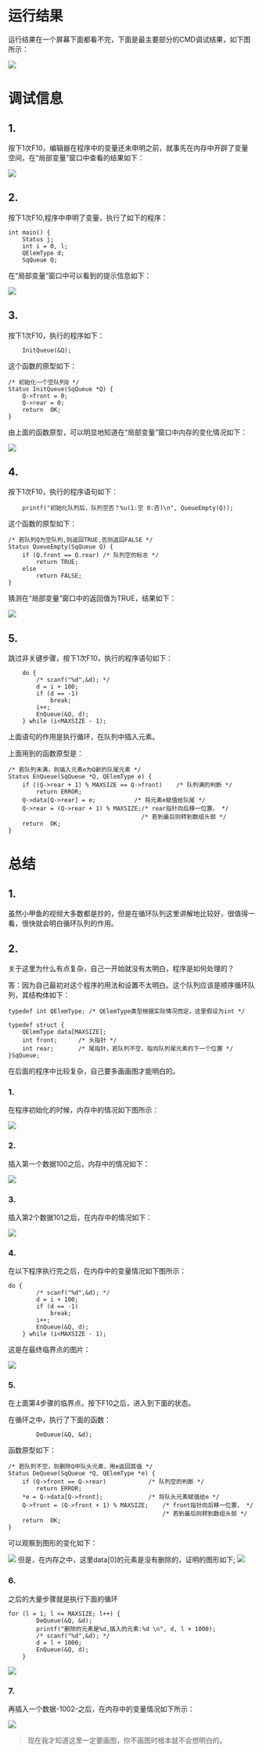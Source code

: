 # 运行结果

运行结果在一个屏幕下面都看不完，下面是最主要部分的CMD调试结果，如下图所示：

![](img/result.png)

# 调试信息

## 1.

按下1次F10，编辑器在程序中的变量还未申明之前，就事先在内存中开辟了变量空间，在“局部变量”窗口中查看的结果如下：

![](img/img1.png)

## 2.

按下1次F10,程序中申明了变量，执行了如下的程序：

```
int main() {
	Status j;
	int i = 0, l;
	QElemType d;
	SqQueue Q;
```

在“局部变量”窗口中可以看到的提示信息如下：

![](img/img2.png)

## 3.

按下1次F10，执行的程序如下：

```
	InitQueue(&Q);
```

这个函数的原型如下：

```
/* 初始化一个空队列Q */
Status InitQueue(SqQueue *Q) {
	Q->front = 0;
	Q->rear = 0;
	return  OK;
}
```

由上面的函数原型，可以明显地知道在“局部变量”窗口中内存的变化情况如下：

![](img/img3.png)

## 4.

按下1次F10，执行的程序语句如下：

```
	printf("初始化队列后，队列空否？%u(1:空 0:否)\n", QueueEmpty(Q));
```

这个函数的原型如下：

```
/* 若队列Q为空队列,则返回TRUE,否则返回FALSE */
Status QueueEmpty(SqQueue Q) {
	if (Q.front == Q.rear) /* 队列空的标志 */
		return TRUE;
	else
		return FALSE;
}
```

猜测在“局部变量”窗口中的返回值为TRUE，结果如下：

![](img/img4.png)

## 5.

跳过非关键步骤，按下1次F10，执行的程序语句如下：

```
	do {
		/* scanf("%d",&d); */
		d = i + 100;
		if (d == -1)
			break;
		i++;
		EnQueue(&Q, d);
	} while (i<MAXSIZE - 1);
```

上面语句的作用是执行循环，在队列中插入元素。

上面用到的函数原型是：

```
/* 若队列未满，则插入元素e为Q新的队尾元素 */
Status EnQueue(SqQueue *Q, QElemType e) {
	if ((Q->rear + 1) % MAXSIZE == Q->front)	/* 队列满的判断 */
		return ERROR;
	Q->data[Q->rear] = e;			/* 将元素e赋值给队尾 */
	Q->rear = (Q->rear + 1) % MAXSIZE;/* rear指针向后移一位置， */
									  /* 若到最后则转到数组头部 */
	return  OK;
}
```







# 总结

## 1.

虽然小甲鱼的视频大多数都是抄的，但是在循环队列这里讲解地比较好，很值得一看，很快就会明白循环队列的作用。

## 2.

关于这里为什么有点复杂，自己一开始就没有太明白，程序是如何处理的？

答：因为自己最初对这个程序的用法和设置不太明白。这个队列应该是顺序循环队列，其结构体如下：

```
typedef int QElemType; /* QElemType类型根据实际情况而定，这里假设为int */

typedef struct {
	QElemType data[MAXSIZE];
	int front;    	/* 头指针 */
	int rear;		/* 尾指针，若队列不空，指向队列尾元素的下一个位置 */
}SqQueue;
```

在后面的程序中比较复杂，自己要多画画图才能明白的。

### 1.

在程序初始化的时候，内存中的情况如下图所示：

![](img/nb1.png)

### 2.

插入第一个数据100之后，内存中的情况如下：

![](img/nb2.png)

### 3.

插入第2个数据101之后，在内存中的情况如下：

![](img/nb3.png)

### 4.

在以下程序执行完之后，在内存中的变量情况如下图所示：

```
do {
		/* scanf("%d",&d); */
		d = i + 100;
		if (d == -1)
			break;
		i++;
		EnQueue(&Q, d);
	} while (i<MAXSIZE - 1);
```

这是在最终临界点的图片：

![](img/nb4.png)

### 5.

在上面第4步骤的临界点，按下F10之后，进入到下面的状态。

在循环之中，执行了下面的函数：

```
		DeQueue(&Q, &d);
```

函数原型如下：

```
/* 若队列不空，则删除Q中队头元素，用e返回其值 */
Status DeQueue(SqQueue *Q, QElemType *e) {
	if (Q->front == Q->rear)			/* 队列空的判断 */
		return ERROR;
	*e = Q->data[Q->front];				/* 将队头元素赋值给e */
	Q->front = (Q->front + 1) % MAXSIZE;	/* front指针向后移一位置， */
											/* 若到最后则转到数组头部 */
	return  OK;
}
```

可以观察到图形的变化如下：

![](img/nb5.png)
但是，在内存之中，这里data[0]的元素是没有删除的，证明的图形如下;
![](img/img5.png)

### 6.

之后的大量步骤就是执行下面的循环

```
for (l = 1; l <= MAXSIZE; l++) {
		DeQueue(&Q, &d);
		printf("删除的元素是%d,插入的元素:%d \n", d, l + 1000);
		/* scanf("%d",&d); */
		d = l + 1000;
		EnQueue(&Q, d);
	}
```

![](img/nb6.png)



### 7.

再插入一个数据-1002-之后，在内存中的变量情况如下所示：

![](img/nb7.png)



> 现在我才知道这里一定要画图，你不画图时根本就不会想明白的。